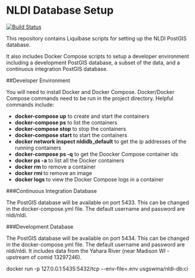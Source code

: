 # NLDI Database Setup

[![Build Status](https://travis-ci.org/ACWI-SSWD/nldi-db.svg?branch=master)](https://travis-ci.org/ACWI-SSWD/nldi-db)

This repository contains Liquibase scripts for setting up the NLDI PostGIS database.

It also includes Docker Compose scripts to setup a developer environment including a development PostGIS database, a subset of the data, and a continuous integration PostGIS database.

##Developer Environment

You will need to install Docker and Docker Compose.
Docker/Docker Compose commands need to be run in the project directory.
Helpful commands include:
* __docker-compose up__ to create and start the containers
* __docker-compose ps__ to list the containers
* __docker-compose stop__ to stop the containers
* __docker-compose start__ to start the containers
* __docker network inspect nldidb_default__ to get the ip addresses of the running containers
* __docker-compose ps -q__ to get the Doocker Compose container ids
* __docker ps -a__ to list all the Docker containers
* __docker rm <containerId>__ to remove a container
* __docker rmi <imageId>__ to remove an image
* __docker logs <containerID>__ to view the Docker Compose logs in a container

###Continuous Integration Database

The PostGIS database will be available on port 5433. This can be changed in the docker-compose.yml file. The default username and password are nldi/nldi.

###Development Database

The PostGIS database will be available on port 5434. This can be changed in the docker-compose.yml file. The default username and password are nldi/nldi. It includes data from the Yahara River (near Madison WI - upstream of comid 13297246).


docker run -p 127.0.0.1:5435:5432/tcp --env-file=.env usgswma/nldi-db:ci
